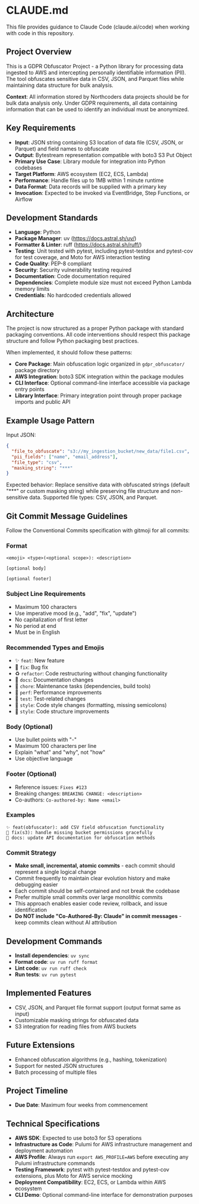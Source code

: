 # CLAUDE.md

This file provides guidance to Claude Code (claude.ai/code) when working with code in this repository.

## Project Overview

This is a GDPR Obfuscator Project - a Python library for processing data ingested to AWS and intercepting personally identifiable information (PII). The tool obfuscates sensitive data in CSV, JSON, and Parquet files while maintaining data structure for bulk analysis.

**Context**: All information stored by Northcoders data projects should be for bulk data analysis only. Under GDPR requirements, all data containing information that can be used to identify an individual must be anonymized.

## Key Requirements

- **Input**: JSON string containing S3 location of data file (CSV, JSON, or Parquet) and field names to obfuscate
- **Output**: Bytestream representation compatible with boto3 S3 Put Object
- **Primary Use Case**: Library module for integration into Python codebases
- **Target Platform**: AWS ecosystem (EC2, ECS, Lambda)
- **Performance**: Handle files up to 1MB within 1 minute runtime
- **Data Format**: Data records will be supplied with a primary key
- **Invocation**: Expected to be invoked via EventBridge, Step Functions, or Airflow

## Development Standards

- **Language**: Python
- **Package Manager**: uv (<https://docs.astral.sh/uv/>)
- **Formatter & Linter**: ruff (<https://docs.astral.sh/ruff/>)
- **Testing**: Unit tested with pytest, including pytest-testdox and pytest-cov for test coverage, and Moto for AWS interaction testing
- **Code Quality**: PEP-8 compliant
- **Security**: Security vulnerability testing required
- **Documentation**: Code documentation required
- **Dependencies**: Complete module size must not exceed Python Lambda memory limits
- **Credentials**: No hardcoded credentials allowed

## Architecture

The project is now structured as a proper Python package with standard packaging conventions. All code interventions should respect this package structure and follow Python packaging best practices.

When implemented, it should follow these patterns:

- **Core Package**: Main obfuscation logic organized in `gdpr_obfuscator/` package directory
- **AWS Integration**: boto3 SDK integration within the package modules
- **CLI Interface**: Optional command-line interface accessible via package entry points
- **Library Interface**: Primary integration point through proper package imports and public API

## Example Usage Pattern

Input JSON:

```json
{
  "file_to_obfuscate": "s3://my_ingestion_bucket/new_data/file1.csv",
  "pii_fields": ["name", "email_address"],
  "file_type": "csv",
  "masking_string": "***"
}
```

Expected behavior: Replace sensitive data with obfuscated strings (default "***" or custom masking string) while preserving file structure and non-sensitive data. Supported file types: CSV, JSON, and Parquet.

## Git Commit Message Guidelines

Follow the Conventional Commits specification with gitmoji for all commits:

### Format

```
<emoji> <type>(<optional scope>): <description>

[optional body]

[optional footer]
```

### Subject Line Requirements

- Maximum 100 characters
- Use imperative mood (e.g., "add", "fix", "update")
- No capitalization of first letter
- No period at end
- Must be in English

### Recommended Types and Emojis

- ✨ `feat`: New feature
- 🐛 `fix`: Bug fix
- ♻️ `refactor`: Code restructuring without changing functionality
- 📝 `docs`: Documentation changes
- 🔧 `chore`: Maintenance tasks (dependencies, build tools)
- 🚀 `perf`: Performance improvements
- 🧪 `test`: Test-related changes
- 💄 `style`: Code style changes (formatting, missing semicolons)
- 🎨 `style`: Code structure improvements

### Body (Optional)

- Use bullet points with "-"
- Maximum 100 characters per line
- Explain "what" and "why", not "how"
- Use objective language

### Footer (Optional)

- Reference issues: `Fixes #123`
- Breaking changes: `BREAKING CHANGE: <description>`
- Co-authors: `Co-authored-by: Name <email>`

### Examples

```
✨ feat(obfuscator): add CSV field obfuscation functionality
🐛 fix(s3): handle missing bucket permissions gracefully
📝 docs: update API documentation for obfuscation methods
```

### Commit Strategy

- **Make small, incremental, atomic commits** - each commit should represent a single logical change
- Commit frequently to maintain clear evolution history and make debugging easier
- Each commit should be self-contained and not break the codebase
- Prefer multiple small commits over large monolithic commits
- This approach enables easier code review, rollback, and issue identification
- **Do NOT include "Co-Authored-By: Claude" in commit messages** - keep commits clean without AI attribution

## Development Commands

- **Install dependencies**: `uv sync`
- **Format code**: `uv run ruff format`
- **Lint code**: `uv run ruff check`
- **Run tests**: `uv run pytest`

## Implemented Features

- CSV, JSON, and Parquet file format support (output format same as input)
- Customizable masking strings for obfuscated data
- S3 integration for reading files from AWS buckets

## Future Extensions

- Enhanced obfuscation algorithms (e.g., hashing, tokenization)
- Support for nested JSON structures
- Batch processing of multiple files

## Project Timeline

- **Due Date**: Maximum four weeks from commencement

## Technical Specifications

- **AWS SDK**: Expected to use boto3 for S3 operations
- **Infrastructure as Code**: Pulumi for AWS infrastructure management and deployment automation
- **AWS Profile**: Always run `export AWS_PROFILE=AWS` before executing any Pulumi infrastructure commands
- **Testing Framework**: pytest with pytest-testdox and pytest-cov extensions, plus Moto for AWS service mocking
- **Deployment Compatibility**: EC2, ECS, or Lambda within AWS ecosystem
- **CLI Demo**: Optional command-line interface for demonstration purposes
